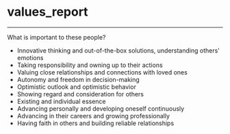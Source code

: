 # values_report

---

What is important to these people?
- Innovative thinking and out-of-the-box solutions, understanding others' emotions
- Taking responsibility and owning up to their actions
- Valuing close relationships and connections with loved ones
- Autonomy and freedom in decision-making
- Optimistic outlook and optimistic behavior 
- Showing regard and consideration for others
- Existing and individual essence
- Advancing personally and developing oneself continuously
- Advancing in their careers and growing professionally
- Having faith in others and building reliable relationships


